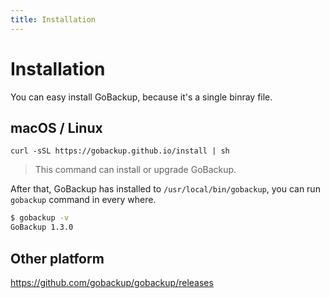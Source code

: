 ```yaml
---
title: Installation
---
```


<h1>Installation</h1>

You can easy install GoBackup, because it's a single binray file.

## macOS / Linux

```shell
curl -sSL https://gobackup.github.io/install | sh
```

> This command can install or upgrade GoBackup.

After that, GoBackup has installed to `/usr/local/bin/gobackup`, you can run `gobackup` command in every where.

```bash
$ gobackup -v
GoBackup 1.3.0
```

## Other platform

https://github.com/gobackup/gobackup/releases
